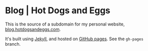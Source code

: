 Blog | Hot Dogs and Eggs 
========================

This is the source of a subdomain for my personal website, [blog.hotdogsandeggs.com](http://blog.hotdogsandeggs.com).

It's built using [Jekyll](http://jekyllrb.com), and hosted on [GitHub pages](https://pages.github.com/). See the `gh-pages` branch. 

